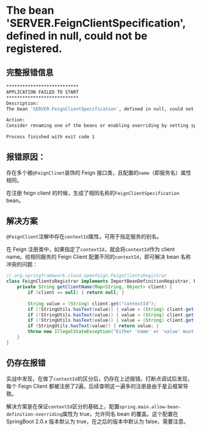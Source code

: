 # The bean 'SERVER.FeignClientSpecification', defined in null, could not be registered.

## 完整报错信息

```bash
***************************  
APPLICATION FAILED TO START  
***************************  
Description:  
The bean 'SERVER.FeignClientSpecification', defined in null, could not be registered. A bean with that name has already been defined in null and overriding is disabled.  
  
Action:  
Consider renaming one of the beans or enabling overriding by setting spring.main.allow-bean-definition-overriding=true  
  
Process finished with exit code 1
```

## 报错原因：

存在多个被`@FeignClinet`装饰的 Feign 接口类，且配置的`name`（即服务名）属性相同。

在注册 feign client 的时候，生成了相同名称的`FeignClientSpecification` bean。

## 解决方案

`@FeignClient`注解中存在`contextId`属性，可用于指定服务的别名。

在 Feign 注册类中，如果指定了`contextId`，就会将`contextId`作为 client name。给相同服务的 Feign Client 配置不同的`contextId`，即可解决 bean 名称冲突的问题：
```java
// org.springframework.cloud.openfeign.FeignClientsRegistrar  
class FeignClientsRegistrar implements ImportBeanDefinitionRegistrar, ResourceLoaderAware, EnvironmentAware {  
    private String getClientName(Map<String, Object> client) {  
        if (client == null) { return null; }  
          
        String value = (String) client.get("contextId");  
        if (!StringUtils.hasText(value)) { value = (String) client.get("value"); }  
        if (!StringUtils.hasText(value)) { value = (String) client.get("name"); }  
        if (!StringUtils.hasText(value)) { value = (String) client.get("serviceId"); }  
        if (StringUtils.hasText(value)) { return value; }  
        throw new IllegalStateException("Either 'name' or 'value' must be provided in @" + FeignClient.class.getSimpleName());  
    }  
}
```


## 仍存在报错

实战中发现，在做了`contextId`的区分后，仍存在上述报错。打断点调试后发现，每个 Feign Client 都被注册了2遍。后续查明这一遍多的注册是由于星云框架导致。

解决方案是在保证`contextId`区分的基础上，配置`spring.main.allow-bean-definition-overriding`属性为 true，允许同名 bean 的覆盖。这个配置在 SpringBoot 2.0.x 版本默认为 true，在之后的版本中默认为 false，需要注意。
